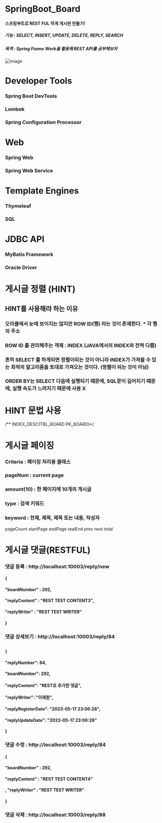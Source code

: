 # SpringBoot_Board
#### 스프링부트로 REST FUL 하게 게시판 만들기!
##### 기능 : SELECT, INSERT, UPDATE, DELETE, REPLY, SEARCH
##### 목적 : Spring Frame Work을 활용해 REST API를 공부헤보자

![image](https://github.com/jaeweon/SpringBoot_Board/assets/34277606/cf118726-aa14-409a-ad0d-248f5c090d4c)

# Developer Tools
### Spring Boot DevTools
### Lombok
### Spring Configuration Processor

# Web
### Spring Web 
### Spring Web Service

# Template Engines
### Thymeleaf 
### SQL

# JDBC API
### MyBatis Framework
### Oracle Driver

# 게시글 정렬 (HINT)
## HINT를 사용해랴 하는 이유
### 오라클에서 눈에 보이지는 않지만 ROW ID(행) 라는 것이 존재한다. * 각 행의 주소
### ROW ID 를 관리해주는 객체 : INDEX (JAVA에서의 INDEX와 전혀 다름)
### 흔히 SELECT 를 하게되면 정렬이되는 것이 아니라 INDEX가 가져올 수 있는 최적의 알고리즘을 토대로 가져오는 것이다. (정렬이 되는 것이 아님)
### ORDER BY는 SELECT 다음에 실행되기 때문에, SQL문이 길어지기 때문에, 실행 속도가 느려지기 때문에 사용 X
# HINT 문법 사용
/** INDEX_DESC(TBL_BOARD PK_BOARD)*/

# 게시글 페이징
### Criteria : 페이징 처리용 클래스
### pageNum : current page
### amount(10) : 한 페이지에 10개의 게시글 
### type : 검색 키워드
### keyword : 전체, 제목, 제목 또는 내용, 작성자

pageCount
startPage
endPage
realEnd
prev
next
total

# 게시글 댓글(RESTFUL)
### 댓글 등록 : http://localhost:10003/reply/new
#### {
#### "boardNumber" : 292, 
#### "replyContent" : "REST TEST CONTENT3", 
#### "replyWriter" : "REST TEST WRITER"
#### }

### 댓글 상세보기 : http://localhost:10003/reply/84
## 
#### {
#### "replyNumber": 84,
#### "boardNumber": 292,
#### "replyContent": "REST로 추가한 댓글",
#### "replyWriter": "이재원",
#### "replyRegisterDate": "2023-05-17 23:06:28",
#### "replyUpdateDate": "2023-05-17 23:06:28"
#### }

### 댓글 수정 : http://localhost:10003/reply/84
#### {
#### "boardNumber" : 292, 
#### "replyContent" : "REST TEST CONTENT4"
#### , "replyWriter" : "REST TEST WRITER"
#### }

### 댓글 삭제 : http://localhost:10003/reply/88
